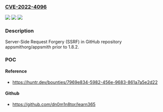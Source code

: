 ### [CVE-2022-4096](https://cve.mitre.org/cgi-bin/cvename.cgi?name=CVE-2022-4096)
![](https://img.shields.io/static/v1?label=Product&message=appsmithorg%2Fappsmith&color=blue)
![](https://img.shields.io/static/v1?label=Version&message=%3C%201.8.2%20&color=brighgreen)
![](https://img.shields.io/static/v1?label=Vulnerability&message=CWE-918%20Server-Side%20Request%20Forgery%20(SSRF)&color=brighgreen)

### Description

Server-Side Request Forgery (SSRF) in GitHub repository appsmithorg/appsmith prior to 1.8.2.

### POC

#### Reference
- https://huntr.dev/bounties/7969e834-5982-456e-9683-861a7a5e2d22

#### Github
- https://github.com/dn0m1n8tor/learn365

